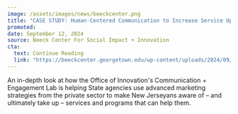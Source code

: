 ```yaml
---
image: /assets/images/news/beeckcenter.png
title: "CASE STUDY: Human-Centered Communication to Increase Service Uptake in New Jersey"
promoted:  
date: September 12, 2024
source: Beeck Center For Social Impact + Innovation
cta:
  text: Continue Reading
  link: "https://beeckcenter.georgetown.edu/wp-content/uploads/2024/09/DSN-Spotlight_NJ-CE_v3.pdf"
---
```


An in-depth look at how the Office of Innovation's Communication + Engagement Lab is helping State agencies use advanced marketing strategies from the private sector to make New Jerseyans aware of – and ultimately take up – services and programs that can help them. 
